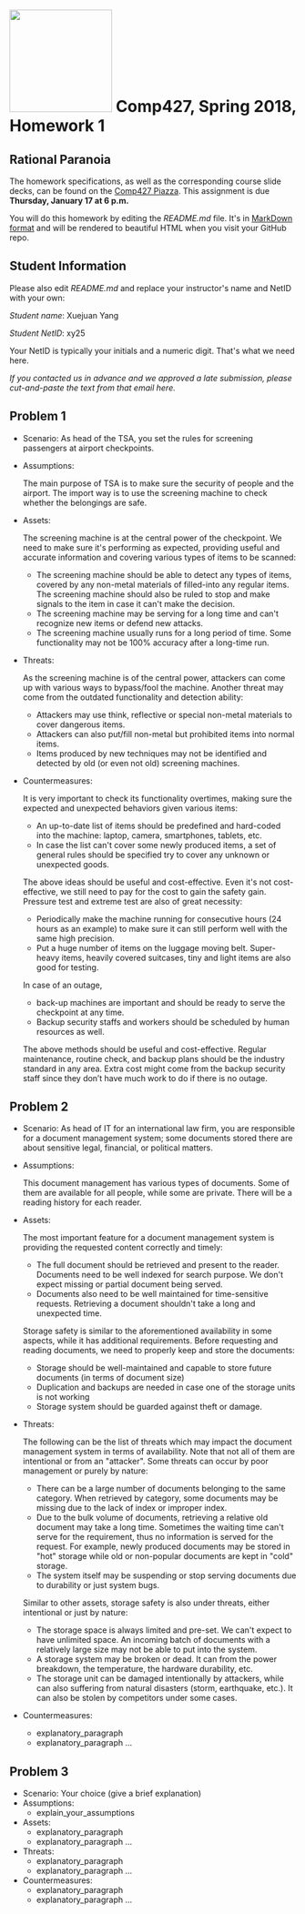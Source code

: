 # <img src="http://www.rice.edu/_images/rice-logo.jpg" width=180> Comp427, Spring 2018, Homework 1
## Rational Paranoia
The homework specifications, as well as the corresponding course slide decks,
can be found on the [Comp427 Piazza](https://piazza.com/class/jqifhp864b37ju).
This assignment is due **Thursday, January 17 at 6 p.m.**

You will do this homework by editing the _README.md_ file. It's in
[MarkDown format](https://guides.github.com/features/mastering-markdown/)
and will be rendered to beautiful HTML when you visit your GitHub repo.

## Student Information
Please also edit _README.md_ and replace your instructor's name and NetID with your own:

_Student name_: Xuejuan Yang

_Student NetID_: xy25

Your NetID is typically your initials and a numeric digit. That's
what we need here.

_If you contacted us in advance and we approved a late submission,
please cut-and-paste the text from that email here._

## Problem 1
- Scenario: As head of the TSA, you set the rules for screening passengers at airport checkpoints.
- Assumptions:

  The main purpose of TSA is to make sure the security of people and the airport.   The import way is to use the screening  machine to check whether the belongings are safe.
- Assets:

  The screening machine is at the central power of the checkpoint. We need to make sure it's performing as expected, providing useful and accurate information and covering various types of items to be scanned:
  - The screening machine should be able to detect any types of items, covered by any non-metal materials of filled-into any regular items. The screening machine should also be ruled to stop and make signals to the item in case it can't make the decision.
  - The screening machine may be serving for a long time and can't recognize new items or defend new attacks.
  - The screening machine usually runs for a long period of time. Some functionality may not be 100% accuracy after a long-time run.
- Threats:

  As the screening machine is of the central power, attackers can come up with various ways to bypass/fool the machine. Another threat may come from the outdated functionality and detection ability:
  - Attackers may use think, reflective or special non-metal materials to cover dangerous items.
  - Attackers can also put/fill non-metal but prohibited items into normal items.
  - Items produced by new techniques may not be identified and detected by old (or even not old) screening machines.
- Countermeasures:

  It is very important to check its functionality overtimes, making sure the expected and unexpected behaviors given various items:

  - An up-to-date list of items should be predefined and hard-coded into the machine: laptop, camera, smartphones, tablets, etc. 
  - In case the list can't cover some newly produced items, a set of general rules should be specified try to cover any unknown or unexpected goods.
  
  The above ideas should be useful and cost-effective. Even it's not cost-effective, we still need to pay for the cost to gain the safety gain.
  Pressure test and extreme test are also of great necessity: 
  - Periodically make the machine running for consecutive hours (24 hours as an example) to make sure it can still perform well with the same high precision. 
  - Put a huge number of items on the luggage moving belt. Super-heavy items, heavily covered suitcases, tiny and light items are also good for testing.

  In case of an outage,
  - back-up machines are important and should be ready to serve the checkpoint at any time.     
  - Backup security staffs and workers should be scheduled by human resources as well. 

  The above methods should be useful and cost-effective. Regular maintenance, routine check, and backup plans should be the industry standard in any area. Extra cost might come from the backup security staff since they don’t have much work to do if there is no outage.


## Problem 2
- Scenario: As head of IT for an international law firm, you are responsible for a document management system; some documents stored there are about sensitive legal, financial, or political matters.
- Assumptions:

  This document management has various types of documents. Some of them are available for all people, while some are private.  There will be a reading history for each reader. 
- Assets:

  The most important feature for a document management system is providing the requested content correctly and timely:
  - The full document should be retrieved and present to the reader. Documents need to be well indexed for search purpose. We don't expect missing or partial document being served. 
  - Documents also need to be well maintained for time-sensitive requests. Retrieving a document shouldn't take a long and unexpected time.
  
  Storage safety is similar to the aforementioned availability in some aspects, while it has additional requirements. Before requesting and reading documents, we need to properly keep and store the documents:
  - Storage should be well-maintained and capable to store future documents (in terms of document size)
  - Duplication and backups are needed in case one of the storage units is not working
  - Storage system should be guarded against theft or damage.



- Threats:

  The following can be the list of threats which may impact the document management system in terms of availability. Note that not all of them are intentional or from an "attacker". Some threats can occur by poor management or purely by nature:
  - There can be a large number of documents belonging to the same category. When retrieved by category, some documents may be missing due to the lack of index or improper index.
  - Due to the bulk volume of documents, retrieving a relative old document may take a long time. Sometimes the waiting time can't serve for the requirement, thus no information is served for the request. For example, newly produced documents may be stored in "hot" storage while old or non-popular documents are kept in "cold" storage.
  - The system itself may be suspending or stop serving documents due to durability or just system bugs.
  
  Similar to other assets, storage safety is also under threats, either intentional or just by nature:
  - The storage space is always limited and pre-set. We can't expect to have unlimited space. An incoming batch of documents with a relatively large size may not be able to put into the system.
  - A storage system may be broken or dead. It can from the power breakdown, the temperature, the hardware durability, etc.
  - The storage unit can be damaged intentionally by attackers, while can also suffering from natural disasters (storm, earthquake, etc.). It can also be stolen by competitors under some cases.
- Countermeasures:
  - explanatory_paragraph
  - explanatory_paragraph ...

## Problem 3
- Scenario: Your choice (give a brief explanation)
- Assumptions:
  - explain_your_assumptions
- Assets:
  - explanatory_paragraph
  - explanatory_paragraph ...
- Threats:
  - explanatory_paragraph 
  - explanatory_paragraph ...
- Countermeasures:
  - explanatory_paragraph
  - explanatory_paragraph ...

